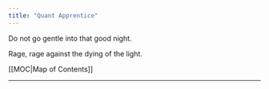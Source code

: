 ```yaml
---
title: "Quant Apprentice"
---
```


Do not go gentle into that good night.

Rage, rage against the dying of the light. 


[[MOC|Map of Contents]]

---





